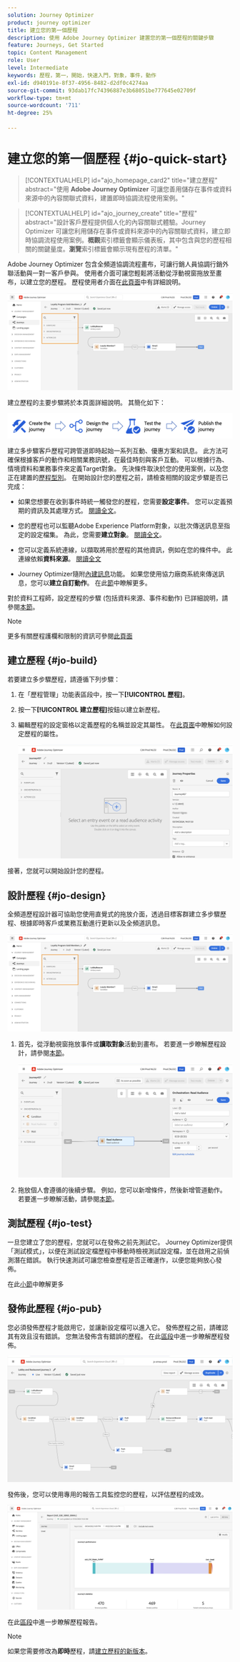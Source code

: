 ```yaml
---
solution: Journey Optimizer
product: journey optimizer
title: 建立您的第一個歷程
description: 使用 Adobe Journey Optimizer 建置您的第一個歷程的關鍵步驟
feature: Journeys, Get Started
topic: Content Management
role: User
level: Intermediate
keywords: 歷程，第一，開始，快速入門，對象，事件，動作
exl-id: d940191e-8f37-4956-8482-d2df0c4274aa
source-git-commit: 93dab17fc74396887e3b68051be777645e02709f
workflow-type: tm+mt
source-wordcount: '711'
ht-degree: 25%

---
```


# 建立您的第一個歷程 {#jo-quick-start}

>[!CONTEXTUALHELP]
>id="ajo_homepage_card2"
>title="建立歷程"
>abstract="使用 **Adobe Journey Optimizer** 可讓您善用儲存在事件或資料來源中的內容關聯式資料，建置即時協調流程使用案例。"

>[!CONTEXTUALHELP]
>id="ajo_journey_create"
>title="歷程"
>abstract="設計客戶歷程提供個人化的內容關聯式體驗。Journey Optimizer 可讓您利用儲存在事件或資料來源中的內容關聯式資料，建立即時協調流程使用案例。**概觀&#x200B;**&#x200B;索引標籤會顯示儀表板，其中包含與您的歷程相關的關鍵量度。**瀏覽&#x200B;**&#x200B;索引標籤會顯示現有歷程的清單。"

Adobe Journey Optimizer 包含全頻道協調流程畫布，可讓行銷人員協調行銷外聯活動與一對一客戶參與。 使用者介面可讓您輕鬆將活動從浮動視窗拖放至畫布，以建立您的歷程。 歷程使用者介面在[此頁面](journey-ui.md)中有詳細說明。

![歷程畫布範例](assets/journey38.png)


建立歷程的主要步驟將於本頁面詳細說明。 其簡化如下：

![歷程建立步驟：建立、設計、測試和發佈](assets/journey-creation-process.png)


建立多步驟客戶歷程可跨管道即時起始一系列互動、優惠方案和訊息。 此方法可確保根據客戶的動作和相關業務訊號，在最佳時刻與客戶互動。 可以根據行為、情境資料和業務事件來定義Target對象。 先決條件取決於您的使用案例，以及您正在建置的[歷程型別](entry-management.md#types-of-journeys)。 在開始設計您的歷程之前，請檢查相關的設定步驟是否已完成：

* 如果您想要在收到事件時統一觸發您的歷程，您需要&#x200B;**設定事件**。 您可以定義預期的資訊及其處理方式。 [閱讀全文](../event/about-events.md)。

<!--   ![](assets/jo-event7bis.png)  -->

* 您的歷程也可以監聽Adobe Experience Platform對象，以批次傳送訊息至指定的設定檔集。 為此，您需要&#x200B;**建立對象**。 [閱讀全文](../audience/about-audiences.md)。

<!--   ![](assets/segment2.png)  -->

* 您可以定義系統連線，以擷取將用於歷程的其他資訊，例如在您的條件中。 此連線依賴&#x200B;**資料來源**。 [閱讀全文](../datasource/about-data-sources.md)

<!--   ![](assets/jo-datasource.png)  -->

* Journey Optimizer隨附[內建訊息](../building-journeys/journeys-message.md)功能。 如果您使用協力廠商系統來傳送訊息，您可以&#x200B;**建立自訂動作**。 在此[節](../action/action.md)中瞭解更多。

<!--    ![](assets/custom2.png)  -->


對於資料工程師，設定歷程的步驟 (包括資料來源、事件和動作) 已詳細說明，請參閱[本節](../configuration/about-data-sources-events-actions.md)。


>[!NOTE]
>
>更多有關歷程護欄和限制的資訊可參閱[此頁面](../start/guardrails.md)

## 建立歷程 {#jo-build}

若要建立多步驟歷程，請遵循下列步驟：

1. 在「歷程管理」功能表區段中，按一下&#x200B;**[!UICONTROL 歷程]**。

1. 按一下&#x200B;**[!UICONTROL 建立歷程]**&#x200B;按鈕以建立新歷程。

1. 編輯歷程的設定窗格以定義歷程的名稱並設定其屬性。 在[此頁面](journey-properties.md)中瞭解如何設定歷程的屬性。

   ![](assets/jo-properties.png)

接著，您就可以開始設計您的歷程。

## 設計歷程 {#jo-design}

全頻道歷程設計器可協助您使用直覺式的拖放介面，透過目標客群建立多步驟歷程、根據即時客戶或業務互動進行更新以及全頻道訊息。

![](assets/journey38.png)

1. 首先，從浮動視窗拖放事件或&#x200B;**讀取對象**&#x200B;活動到畫布。 若要進一步瞭解歷程設計，請參閱[本節](using-the-journey-designer.md)。

   ![](assets/read-segment.png)

1. 拖放個人會遵循的後續步驟。 例如，您可以新增條件，然後新增管道動作。 若要進一步瞭解活動，請參閱[本節](about-journey-activities.md)。

## 測試歷程 {#jo-test}

一旦您建立了您的歷程，您就可以在發佈之前先測試它。 Journey Optimizer提供「測試模式」，以便在測試設定檔歷程中移動時檢視測試設定檔，並在啟用之前偵測潛在錯誤。 執行快速測試可讓您檢查歷程是否正確運作，以便您能夠放心發佈。

在此[小節](testing-the-journey.md)中瞭解更多

## 發佈此歷程 {#jo-pub}

您必須發佈歷程才能啟用它，並讓新設定檔可以進入它。 發佈歷程之前，請確認其有效且沒有錯誤。 您無法發佈含有錯誤的歷程。 在此[區段](publishing-the-journey.md)中進一步瞭解歷程發佈。

![](assets/jo-journeyuc2_32bis.png)

發佈後，您可以使用專用的報告工具監控您的歷程，以評估歷程的成效。

![](assets/jo-dynamic_report_journey_12.png)

在此[區段](../reports/live-report.md)中進一步瞭解歷程報告。

>[!NOTE]
>
>如果您需要修改為&#x200B;**即時**&#x200B;歷程，請[建立歷程的新版本](journey-ui.md#journey-versions)。
